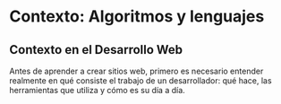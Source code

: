 # Contexto: Algoritmos y lenguajes

## Contexto en el Desarrollo Web
Antes de aprender a crear sitios web, primero es necesario entender realmente en qué consiste el trabajo de un desarrollador: qué hace, las herramientas que utiliza y cómo es su día a día.
